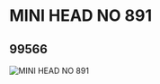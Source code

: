 # MINI HEAD NO 891
## 99566
![MINI HEAD NO 891](https://lc-www-live-s.legocdn.com/media/bricks/5/2/4651441.jpg)